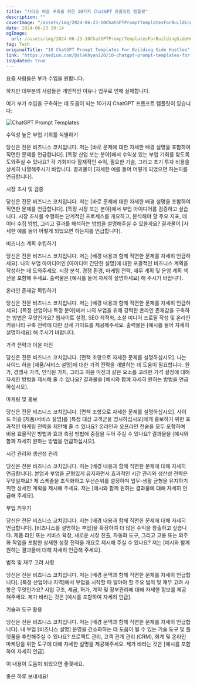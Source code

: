 ```yaml
---
title: "사이드 허슬 구축을 위한 10가지 ChatGPT 프롬프트 템플릿"
description: ""
coverImage: "/assets/img/2024-06-23-10ChatGPTPromptTemplatesForBuildingSideHustles_0.png"
date: 2024-06-23 19:14
ogImage: 
  url: /assets/img/2024-06-23-10ChatGPTPromptTemplatesForBuildingSideHustles_0.png
tag: Tech
originalTitle: "10 ChatGPT Prompt Templates For Building Side Hustles"
link: "https://medium.com/@slakhyani20/10-chatgpt-prompt-templates-for-building-side-hustles-4876083b2eae"
isUpdated: true
---
```






요즘 사람들은 부가 수입을 원합니다.

하지만 대부분의 사람들은 개인적인 이유나 업무로 인해 실패합니다.

여기 부가 수입을 구축하는 데 도움이 되는 10가지 ChatGPT 프롬프트 템플릿이 있습니다:

![ChatGPT Prompt Templates](/assets/img/2024-06-23-10ChatGPTPromptTemplatesForBuildingSideHustles_0.png)

<div class="content-ad"></div>

수익성 높은 부업 기회를 식별하기

당신은 전문 비즈니스 코치입니다. 저는 [바로 문제에 대한 자세한 배경 설명을 포함하여 직면한 문제를 언급합니다]. [특정 산업 또는 분야]에서 수익성 있는 부업 기회를 찾도록 도와주실 수 있나요? 각 기회마다 잠재적인 수익, 필요한 기술, 그리고 초기 투자 비용을 상세히 나열해주시기 바랍니다. 결과물이 [자세한 예를 들어 어떻게 되었으면 하는지를 언급합니다].

시장 조사 및 검증

당신은 전문 비즈니스 코치입니다. 저는 [바로 문제에 대한 자세한 배경 설명을 포함하여 직면한 문제를 언급합니다]. [특정 시장 또는 분야]에서 부업 아이디어를 검증하고 싶습니다. 시장 조사를 수행하는 단계적인 프로세스를 개요하고, 분석해야 할 주요 지표, 데이터 수집 방법, 그리고 결과를 해석하는 방법을 설명해주실 수 있을까요? 결과물이 [자세한 예를 들어 어떻게 되었으면 하는지를 언급합니다].

<div class="content-ad"></div>

비즈니스 계획 수립하기

당신은 전문 비즈니스 코치입니다. 저는 [배경 내용과 함께 직면한 문제를 자세히 언급하세요]. 나의 부업 아이디어인 [아이디어 간단한 설명]에 대한 포괄적인 비즈니스 계획을 작성하는 데 도와주세요. 시장 분석, 경쟁 환경, 마케팅 전략, 재무 계획 및 운영 계획 섹션을 포함해 주세요. 출력물은 [예시를 들어 자세히 설명하세요] 해 주시기 바랍니다.

온라인 존재감 확립하기

당신은 전문 비즈니스 코치입니다. 저는 [배경 내용과 함께 직면한 문제를 자세히 언급하세요]. [특정 산업이나 특정 분야]에서 나의 부업을 위해 강력한 온라인 존재감을 구축하는 방법은 무엇인가요? 웹사이트 설정, SEO 최적화, 소셜 미디어 프로필 작성 및 온라인 커뮤니티 구축 전략에 대한 상세 가이드를 제공해주세요. 출력물은 [예시를 들어 자세히 설명하세요] 해 주시기 바랍니다.

<div class="content-ad"></div>

가격 전략과 이윤 마진

당신은 전문 비즈니스 코치입니다. [면책 조항으로 자세한 문제를 설명하십시오]. 나는 사이드 허슬 [제품/서비스 설명]에 대한 가격 전략을 개발하는 데 도움이 필요합니다. 원가, 경쟁사 가격, 인식된 가치, 그리고 이윤 마진과 같은 요소를 고려한 가격 설정에 대해 자세한 방법을 제시해 줄 수 있나요? 결과물을 [예시와 함께 자세히 원하는 방법을 언급하십시오].

마케팅 및 홍보

당신은 전문 비즈니스 코치입니다. [면책 조항으로 자세한 문제를 설명하십시오]. 사이드 허슬 [제품/서비스 설명]를 [특정 대상 고객군을 명시하십시오]에게 홍보하기 위한 효과적인 마케팅 전략을 제안해 줄 수 있나요? 온라인과 오프라인 전술을 모두 포함하며 비용 효율적인 방법과 효과 측정 방법에 중점을 두어 주실 수 있나요? 결과물을 [예시와 함께 자세히 원하는 방법을 언급하십시오].

<div class="content-ad"></div>

시간 관리와 생산성 관리

당신은 전문 비즈니스 코치입니다. 저는 [배경 내용과 함께 직면한 문제에 대해 자세히 언급합니다]. 본업과 부업을 균형있게 유지하면서 효과적인 시간 관리와 생산성 전략은 무엇일까요? 제 스케줄을 조직화하고 우선순위를 설정하며 업무-생활 균형을 유지하기 위한 상세한 계획을 제시해 주세요. 저는 [예시와 함께 원하는 결과물에 대해 자세히 언급해 주세요].

부업 키우기

당신은 전문 비즈니스 코치입니다. 저는 [배경 내용과 함께 직면한 문제에 대해 자세히 언급합니다]. [비즈니스를 설명하는 부업]을 확장하여 더 많은 수익을 창출하고 싶습니다. 제품 라인 또는 서비스 확장, 새로운 시장 진출, 자동화 도구, 그리고 고용 또는 외주화 작업을 포함한 상세한 성장 전략을 개요로 제시해 주실 수 있나요? 저는 [예시와 함께 원하는 결과물에 대해 자세히 언급해 주세요].

<div class="content-ad"></div>

법적 및 재무 고려 사항

당신은 전문 비즈니스 코치입니다. 저는 [배경 문맥과 함께 직면한 문제를 자세히 언급합니다]. [특정 산업이나 지역]에서 부업을 시작할 때 알아야 할 주요 법적 및 재무 고려 사항은 무엇인가요? 사업 구조, 세금, 허가, 계약 및 장부관리에 대해 자세한 정보를 제공해주세요. 제가 바라는 것은 [예시를 포함하여 자세히 언급].

기술과 도구 활용

당신은 전문 비즈니스 코치입니다. 저는 [배경 문맥과 함께 직면한 문제를 자세히 언급합니다]. 내 부업 [비즈니스 설명] 운영을 간소화하는 데 도움이 될 수 있는 기술 도구 및 플랫폼을 추천해주실 수 있나요? 프로젝트 관리, 고객 관계 관리 (CRM), 회계 및 온라인 마케팅을 위한 도구에 대해 자세한 설명을 제공해주세요. 제가 바라는 것은 [예시를 포함하여 자세히 언급].

<div class="content-ad"></div>

이 내용이 도움이 되었으면 좋겣네요.

좋은 하루 보내세요!